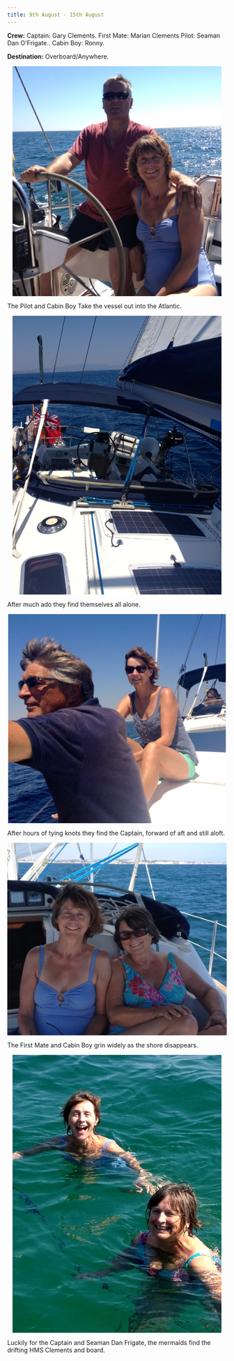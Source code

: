 ```yaml
---
title: 9th August - 15th August
---
```

<span style="font-weight:bold">Crew:</span>
Captain: Gary Clements.
First Mate: Marian Clements
Pilot: Seaman Dan O'Frigate..
Cabin Boy: Ronny.

<span style="font-weight:bold">Destination:</span>
Overboard/Anywhere.

<img style="margin:0 auto;display:block" src="/img/IMG_1423.jpg" />

The Pilot and Cabin Boy Take the vessel out into the Atlantic.

<img style="margin:0 auto;display:block" src="/img/IMG_1463.jpg" />

After much ado they find themselves all alone.

<img style="margin:0 auto;display:block" src="/img/IMG_1451.jpg" />

After hours of tying knots they find the Captain, forward of aft and still aloft.

<img style="margin:0 auto;display:block" src="/img/IMG_1438.jpg" />

The First Mate and Cabin Boy grin widely as the shore disappears.

<img style="margin:0 auto;display:block" src="/img/IMG_1470.jpg" />

Luckily for the Captain and Seaman Dan Frigate, the mermaids find the drifting HMS Clements and board.
